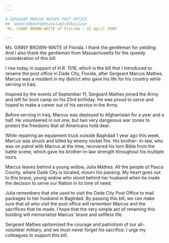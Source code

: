 ```yaml
---
---

# SERGEANT MARCUS MATHES POST OFFICE
## `4b69cd494cb5995d1e1a82c03be11a1e`
`Ms. GINNY BROWN-WAITE of Florida — 21 April 2009`

---
```



Ms. GINNY BROWN-WAITE of Florida. I thank the gentleman for yielding. 
And I also thank the gentleman from Massachusetts for the speedy 
consideration of this bill.

I rise today in support of H.R. 1516, which is the bill that I 
introduced to rename the post office in Dade City, Florida, after 
Sergeant Marcus Mathes. Marcus was a resident in my district who gave 
his life for his country while serving in Iraq.

Inspired by the events of September 11, Sergeant Mathes joined the 
Army and left for boot camp on his 23rd birthday. He was proud to serve 
and hoped to make a career out of his service in the Army.

Before serving in Iraq, Marcus was deployed to Afghanistan for a year 
and a half. He volunteered in not one, but two very dangerous war zones 
to protect the freedoms that all Americans hold dear.

While repairing an equipment truck outside Baghdad 1 year ago this 
week, Marcus was struck and killed by enemy rocket fire. His brother-
in-law, who was on patrol with Marcus at the time, recovered his torn 
Bible from the battle scene, which gave his brother-in-law strength 
throughout his multiple tours.

Marcus leaves behind a young widow, Julia Mathes. All the people of 
Pasco County, where Dade City is located, mourn his passing. My heart 
goes out to this brave, young widow who stood behind her husband when 
he made the decision to serve our Nation in its time of need.

Julia remembers that she used to visit the Dade City Post Office to 
mail packages to her husband in Baghdad. By passing this bill, we can 
make sure that all who visit the post office will remember Marcus and 
the sacrifices that he made. I hope that the very simple act of 
renaming this building will memorialize Marcus' brave and selfless 
life.

Sergeant Mathes epitomized the courage and patriotism of our all-
volunteer military, and we must never forget his sacrifice. I urge my 
colleagues to support this bill.